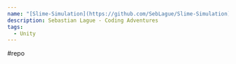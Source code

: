 ```yaml
---
name: "[Slime-Simulation](https://github.com/SebLague/Slime-Simulation)"
description: Sebastian Lague - Coding Adventures
tags:
  - Unity
---
```

#repo